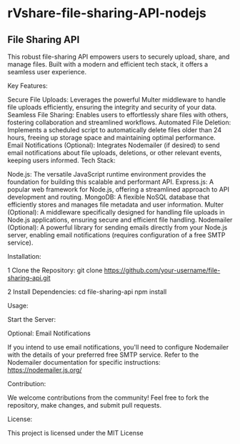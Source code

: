 # rVshare-file-sharing-API-nodejs
## File Sharing API

This robust file-sharing API empowers users to securely upload, share, and manage files. Built with a modern and efficient tech stack, it offers a seamless user experience.

Key Features:

Secure File Uploads: Leverages the powerful Multer middleware to handle file uploads efficiently, ensuring the integrity and security of your data.
Seamless File Sharing: Enables users to effortlessly share files with others, fostering collaboration and streamlined workflows.
Automated File Deletion: Implements a scheduled script to automatically delete files older than 24 hours, freeing up storage space and maintaining optimal performance.
Email Notifications (Optional): Integrates Nodemailer (if desired) to send email notifications about file uploads, deletions, or other relevant events, keeping users informed.
Tech Stack:

Node.js: The versatile JavaScript runtime environment provides the foundation for building this scalable and performant API.
Express.js: A popular web framework for Node.js, offering a streamlined approach to API development and routing.
MongoDB: A flexible NoSQL database that efficiently stores and manages file metadata and user information.
Multer (Optional): A middleware specifically designed for handling file uploads in Node.js applications, ensuring secure and efficient file handling.
Nodemailer (Optional): A powerful library for sending emails directly from your Node.js server, enabling email notifications (requires configuration of a free SMTP service).

Installation:

1 Clone the Repository:
git clone https://github.com/your-username/file-sharing-api.git

2 Install Dependencies:
cd file-sharing-api
npm install


Usage:

Start the Server:


Optional: Email Notifications

If you intend to use email notifications, you'll need to configure Nodemailer with the details of your preferred free SMTP service. Refer to the Nodemailer documentation for specific instructions: https://nodemailer.js.org/

Contribution:

We welcome contributions from the community! Feel free to fork the repository, make changes, and submit pull requests.

License:

This project is licensed under the MIT License



